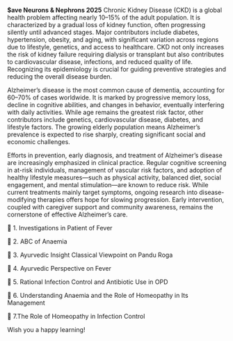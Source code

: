 **$ave Neurons & Nephrons 2025**
Chronic Kidney Disease (CKD) is a global health problem affecting nearly 10–15% of the adult population. It is characterized by a gradual loss of kidney function, often progressing silently until advanced stages. Major contributors include diabetes, hypertension, obesity, and aging, with significant variation across regions due to lifestyle, genetics, and access to healthcare. CKD not only increases the risk of kidney failure requiring dialysis or transplant but also contributes to cardiovascular disease, infections, and reduced quality of life. Recognizing its epidemiology is crucial for guiding preventive strategies and reducing the overall disease burden.


Alzheimer’s disease is the most common cause of dementia, accounting for 60–70% of cases worldwide. It is marked by progressive memory loss, decline in cognitive abilities, and changes in behavior, eventually interfering with daily activities. While age remains the greatest risk factor, other contributors include genetics, cardiovascular disease, diabetes, and lifestyle factors. The growing elderly population means Alzheimer’s prevalence is expected to rise sharply, creating significant social and economic challenges.


Efforts in prevention, early diagnosis, and treatment of Alzheimer’s disease are increasingly emphasized in clinical practice. Regular cognitive screening in at-risk individuals, management of vascular risk factors, and adoption of healthy lifestyle measures—such as physical activity, balanced diet, social engagement, and mental stimulation—are known to reduce risk. While current treatments mainly target symptoms, ongoing research into disease-modifying therapies offers hope for slowing progression. Early intervention, coupled with caregiver support and community awareness, remains the cornerstone of effective Alzheimer’s care.


📂 1. Investigations in Patient of Fever

📂 2. ABC of Anaemia

📂 3. Ayurvedic Insight Classical Viewpoint on Pandu Roga

📂 4. Ayurvedic Perspective on Fever

📂 5. Rational Infection Control and Antibiotic Use in OPD

📂 6. Understanding Anaemia and the Role of Homeopathy in Its Management

📂 7.The Role of Homeopathy in Infection Control

Wish you a happy learning!
